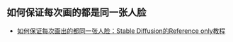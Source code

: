 ## 如何保证每次画的都是同一张人脸

- [如何保证每次画出的都同一张人脸：Stable Diffusion的Reference only教程](https://www.wehelpwin.com/article/4343)